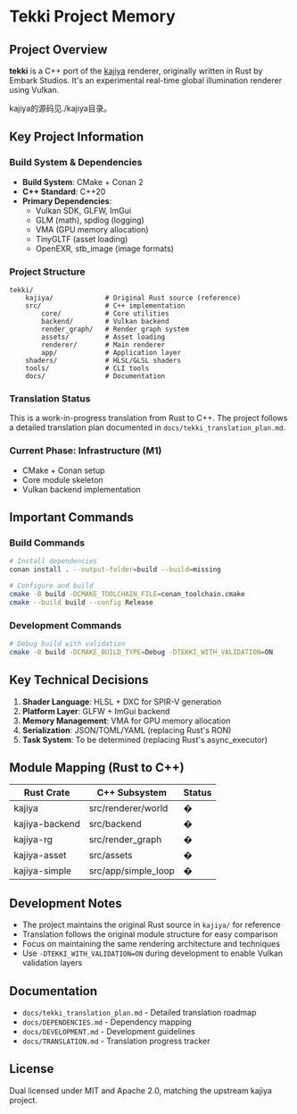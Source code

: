 # Tekki Project Memory

## Project Overview

**tekki** is a C++ port of the [kajiya](https://github.com/EmbarkStudios/kajiya) renderer, originally written in Rust by Embark Studios. It's an experimental real-time global illumination renderer using Vulkan.

kajiya的源码见./kajiya目录。

## Key Project Information

### Build System & Dependencies
- **Build System**: CMake + Conan 2
- **C++ Standard**: C++20
- **Primary Dependencies**:
  - Vulkan SDK, GLFW, ImGui
  - GLM (math), spdlog (logging)
  - VMA (GPU memory allocation)
  - TinyGLTF (asset loading)
  - OpenEXR, stb_image (image formats)

### Project Structure
```
tekki/
    kajiya/             # Original Rust source (reference)
    src/                # C++ implementation
        core/           # Core utilities
        backend/        # Vulkan backend
        render_graph/   # Render graph system
        assets/         # Asset loading
        renderer/       # Main renderer
        app/            # Application layer
    shaders/            # HLSL/GLSL shaders
    tools/              # CLI tools
    docs/               # Documentation
```

### Translation Status
This is a work-in-progress translation from Rust to C++. The project follows a detailed translation plan documented in `docs/tekki_translation_plan.md`.

### Current Phase: Infrastructure (M1)
- CMake + Conan setup
- Core module skeleton
- Vulkan backend implementation

## Important Commands

### Build Commands
```bash
# Install dependencies
conan install . --output-folder=build --build=missing

# Configure and build
cmake -B build -DCMAKE_TOOLCHAIN_FILE=conan_toolchain.cmake
cmake --build build --config Release
```

### Development Commands
```bash
# Debug build with validation
cmake -B build -DCMAKE_BUILD_TYPE=Debug -DTEKKI_WITH_VALIDATION=ON
```

## Key Technical Decisions

1. **Shader Language**: HLSL + DXC for SPIR-V generation
2. **Platform Layer**: GLFW + ImGui backend
3. **Memory Management**: VMA for GPU memory allocation
4. **Serialization**: JSON/TOML/YAML (replacing Rust's RON)
5. **Task System**: To be determined (replacing Rust's async_executor)

## Module Mapping (Rust to C++)

| Rust Crate | C++ Subsystem | Status |
|------------|---------------|--------|
| kajiya | src/renderer/world | � |
| kajiya-backend | src/backend | � |
| kajiya-rg | src/render_graph | � |
| kajiya-asset | src/assets | � |
| kajiya-simple | src/app/simple_loop | � |

## Development Notes

- The project maintains the original Rust source in `kajiya/` for reference
- Translation follows the original module structure for easy comparison
- Focus on maintaining the same rendering architecture and techniques
- Use `-DTEKKI_WITH_VALIDATION=ON` during development to enable Vulkan validation layers

## Documentation

- `docs/tekki_translation_plan.md` - Detailed translation roadmap
- `docs/DEPENDENCIES.md` - Dependency mapping
- `docs/DEVELOPMENT.md` - Development guidelines
- `docs/TRANSLATION.md` - Translation progress tracker

## License
Dual licensed under MIT and Apache 2.0, matching the upstream kajiya project.